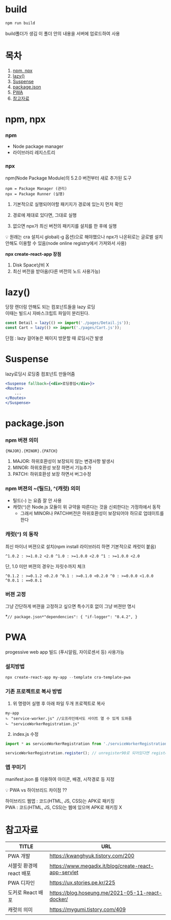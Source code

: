 # build
```powershell
npm run build
```

build폴더가 생김 이 폴더 안의 내용을 서버에 업로드하여 사용

# 목차
1. [npm, npx](#npm-npx)
2. [lazy()](#lazy)
3. [Suspense](#suspense)
4. [package.json](#packagejson)
5. [PWA](#pwa)
6. [참고자료](#참고자료)

# npm, npx
### npm
- Node package manager
- 라이브러리 레지스트리

### npx
npm(Node Package Module)의 5.2.0 버전부터 새로 추가된 도구

```
npm = Package Manager (관리)
npx = Package Runner (실행)
```

1. 기본적으로 실행되어야할 패키지가 경로에 있는지 먼저 확인

2. 경로에 제대로 있다면, 그대로 실행

3. 없으면 npx가 최신 버전의 패키지를 설치를 한 후에 실행

💡 원래는 cra 설치시 global(-g 옵션)으로 해야했으나 npx가 나온뒤로는 글로벌 설치 안해도 이용할 수 있음(node online registry에서 가져와서 사용)

**npx create-react-app 장점**

1. Disk Space낭비 X
2. 최신 버전을 받아옴(다른 버전의 노드 사용가능)

# lazy()
당장 렌더링 안해도 되는 컴포넌트들을 lazy 로딩<br/>
이때는 빌드시 자바스크립트 파일이 분리된다.

```jsx
const Detail = lazy(() => import('./pages/Detail.js'));
const Cart = lazy(() => import('./pages/Cart.js'));
```

단점 : lazy 걸어놓은 페이지 방문할 때 로딩시간 발생

# Suspense
lazy로딩시 로딩중 컴포넌트 만들어줌

```jsx
<Suspense fallback={<div>로딩중임</div>}>
<Routes>
	...
</Routes>
</Suspense>
```
# package.json

### npm 버젼 의미

`{MAJOR}.{MINOR}.{PATCH}`

1. MAJOR: 하위호환성이 보장되지 않는 변경사항 발생시
2. MINOR: 하위호환성 보장 하면서 기능추가
3. PATCH: 하위호환성 보장 하면서 버그수정

### npm 버젼의 ~(틸드), ^(캐럿) 의미

- 틸드(`~`) 는 요즘 잘 안 사용
- 캐럿(`^`)은 Node.js 모듈이 위 규약을 따른다는 것을 신뢰한다는 가정하에서 동작
    - 그래서 MINOR나 PATCH버전은 하위호환성이 보장되어야 하므로 업데이트를 한다

### 캐럿(^) 의 동작

최신 마이너 버젼으로 설치(npm install 라이브러리 하면 기본적으로 캐럿이 붙음)

`^1.0.2 : >=1.0.2 <2.0
^1.0 : >=1.0.0 <2.0
^1 : >=1.0.0 <2.0`

단, 1.0 미만 버젼의 경우는 자릿수까지 체크

`^0.1.2 : >=0.1.2 <0.2.0
^0.1 : >=0.1.0 <0.2.0
^0 : >=0.0.0 <1.0.0
^0.0.1 : ==0.0.1`

### 버젼 고정

그냥 간단하게 버젼을 고정하고 싶으면 특수기호 없이 그냥 버젼만 명시

*`// package.json*"dependencies": {
"if-logger": "0.4.2",
}`


# PWA
progessive web app 빌드
(푸시알림, 자이로센서 등) 사용가능

### 설치방법

```powershell
npx create-react-app my-app --template cra-template-pwa
```

### 기존 프로젝트로 복사 방법
1. 위 명령어 실행 후 아래 파일 두개 프로젝트로 복사

```
my-app
ㄴ "service-worker.js" //오프라인에서도 사이트 열 수 있게 도와줌
ㄴ "serviceWorkerRegistration.js"
```

2. index.js 수정

```jsx
import * as serviceWorkerRegistration from './serviceWorkerRegistration';

serviceWorkerRegistration.register(); // unregister90로 되어있다면 register()로 변경
```

### 앱 꾸미기
manifest.json 를 이용하여 아이콘, 배경, 시작경로 등 지정

💡 PWA vs 하이브리드 차이점 ??

하이브리드 웹앱 : 코드(HTML, JS, CSS)는 APK로 패키징<br/>
PWA : 코드(HTML, JS, CSS)는 웹에 있으며 APK로 패키징 X

# 참고자료

| TITLE            | URL                                                 |
|------------------|-----------------------------------------------------|
| PWA 개발           | https://kwanghyuk.tistory.com/200                   |
| 서블릿 환경에 react 배포 | https://www.megadix.it/blog/create-react-app-servlet |
| PWA 디자인          | https://ux.stories.pe.kr/225                        |
| 도커로  React 배포    | https://blog.hoseung.me/2021-05-11-react-docker/    |
| 캐럿의 의미           | https://mygumi.tistory.com/409                      |
